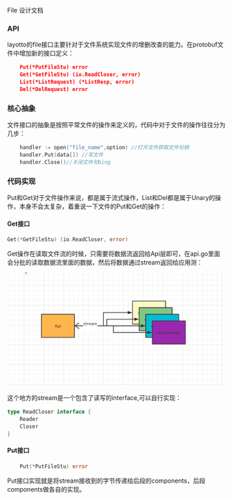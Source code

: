 File 设计文档

### API
layotto的file接口主要针对于文件系统实现文件的增删改查的能力。在protobuf文件中增加新的接口定义：

```json
    Put(*PutFileStu) error
    Get(*GetFileStu) (io.ReadCloser, error)
    List(*ListRequest) (*ListResp, error)
    Del(*DelRequest) error
```

### 核心抽象

文件接口的抽象是按照平常文件的操作来定义的，代码中对于文件的操作往往分为几步：

``` go
    handler := open("file_name",option) //打开文件获取文件句柄
    handler.Put(data[]) //写文件
    handler.Close()//关闭文件句bing
```

### 代码实现

Put和Get对于文件操作来说，都是属于流式操作，List和Del都是属于Unary的操作，本身不会太复杂，着重说一下文件的Put和Get的操作：

#### Get接口
``` go
Get(*GetFileStu) (io.ReadCloser, error)
``` 

Get操作在读取文件流的时候，只需要将数据流返回给Api层即可，在api.go里面会分批的读取数据流里面的数据，然后将数据通过stream返回给应用测：


![img.png](../../../img/file/put.png)

这个地方的stream是一个包含了读写的interface,可以自行实现：

``` go
type ReadCloser interface {
	Reader
	Closer
}
``` 

#### Put接口

``` go
    Put(*PutFileStu) error
```
Put接口实现就是将stream接收到的字节传递给后段的components，后段components做各自的实现。


